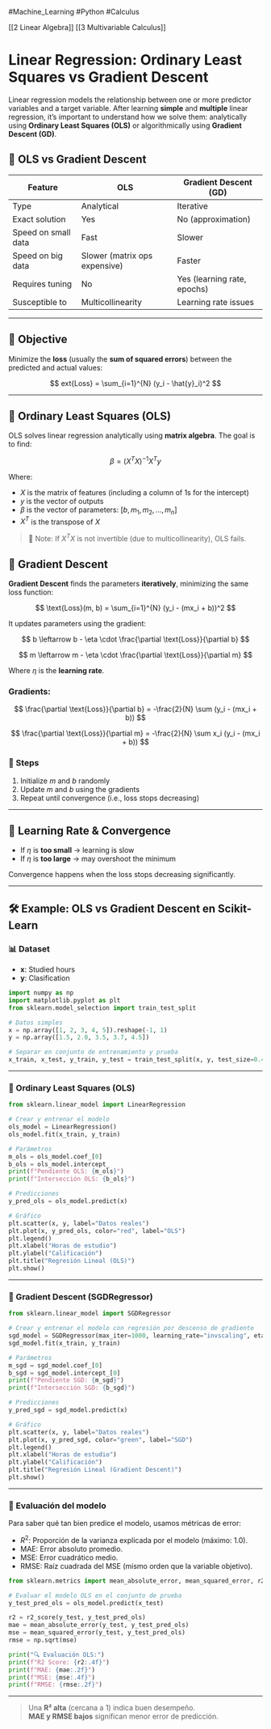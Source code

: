 #Machine_Learning #Python #Calculus

[[2 Linear Algebra]]
[[3 Multivariable Calculus]]
# Linear Regression: Ordinary Least Squares vs Gradient Descent

Linear regression models the relationship between one or more predictor variables and a target variable. After learning **simple** and **multiple** linear regression, it’s important to understand how we solve them: analytically using **Ordinary Least Squares (OLS)** or algorithmically using **Gradient Descent (GD)**.

## 🤔 OLS vs Gradient Descent

| Feature              | OLS                          | Gradient Descent (GD)         |
|----------------------|-------------------------------|-------------------------------|
| Type                 | Analytical                    | Iterative                     |
| Exact solution       | Yes                           | No (approximation)            |
| Speed on small data  | Fast                          | Slower                        |
| Speed on big data    | Slower (matrix ops expensive) | Faster                        |
| Requires tuning      | No                            | Yes (learning rate, epochs)   |
| Susceptible to       | Multicollinearity             | Learning rate issues          |

---

## 📌 Objective

Minimize the **loss** (usually the **sum of squared errors**) between the predicted and actual values:

$$
	ext{Loss} = \sum_{i=1}^{N} (y_i - \hat{y}_i)^2
$$

---

## 🧮 Ordinary Least Squares (OLS)

OLS solves linear regression analytically using **matrix algebra**. The goal is to find:

$$
\beta = (X^T X)^{-1} X^T y
$$

Where:
- $X$ is the matrix of features (including a column of 1s for the intercept)
- $y$ is the vector of outputs
- $\beta$ is the vector of parameters: $[b, m_1, m_2, ..., m_n]$
- $X^T$ is the transpose of $X$

> 🧠 Note: If $X^T X$ is not invertible (due to multicollinearity), OLS fails.

## 🔁 Gradient Descent

**Gradient Descent** finds the parameters **iteratively**, minimizing the same loss function:

$$
\text{Loss}(m, b) = \sum_{i=1}^{N} (y_i - (mx_i + b))^2
$$

It updates parameters using the gradient:

$$
b \leftarrow b - \eta \cdot \frac{\partial \text{Loss}}{\partial b}
$$

$$
m \leftarrow m - \eta \cdot \frac{\partial \text{Loss}}{\partial m}
$$

Where $\eta$ is the **learning rate**.

### Gradients:

$$
\frac{\partial \text{Loss}}{\partial b} = -\frac{2}{N} \sum (y_i - (mx_i + b))
$$

$$
\frac{\partial \text{Loss}}{\partial m} = -\frac{2}{N} \sum x_i (y_i - (mx_i + b))
$$

### 🔁 Steps

1. Initialize $m$ and $b$ randomly
2. Update $m$ and $b$ using the gradients
3. Repeat until convergence (i.e., loss stops decreasing)

---

## 🚦 Learning Rate & Convergence

- If $\eta$ is **too small** → learning is slow
- If $\eta$ is **too large** → may overshoot the minimum

Convergence happens when the loss stops decreasing significantly.

---
## 🛠 Example: OLS vs Gradient Descent en Scikit-Learn


### 📊 Dataset

- **x**: Studied hours
- **y**: Clasification

```python
import numpy as np
import matplotlib.pyplot as plt
from sklearn.model_selection import train_test_split

# Datos simples
x = np.array([1, 2, 3, 4, 5]).reshape(-1, 1)
y = np.array([1.5, 2.0, 3.5, 3.7, 4.5])

# Separar en conjunto de entrenamiento y prueba
x_train, x_test, y_train, y_test = train_test_split(x, y, test_size=0.4, random_state=0)
```

---

### 🧮 Ordinary Least Squares (OLS)

```python
from sklearn.linear_model import LinearRegression

# Crear y entrenar el modelo
ols_model = LinearRegression()
ols_model.fit(x_train, y_train)

# Parámetros
m_ols = ols_model.coef_[0]
b_ols = ols_model.intercept_
print(f"Pendiente OLS: {m_ols}")
print(f"Intersección OLS: {b_ols}")

# Predicciones
y_pred_ols = ols_model.predict(x)

# Gráfico
plt.scatter(x, y, label="Datos reales")
plt.plot(x, y_pred_ols, color="red", label="OLS")
plt.legend()
plt.xlabel("Horas de estudio")
plt.ylabel("Calificación")
plt.title("Regresión Lineal (OLS)")
plt.show()
```

---

### 🔁 Gradient Descent (SGDRegressor)

```python
from sklearn.linear_model import SGDRegressor

# Crear y entrenar el modelo con regresión por descenso de gradiente
sgd_model = SGDRegressor(max_iter=1000, learning_rate="invscaling", eta0=0.01)
sgd_model.fit(x_train, y_train)

# Parámetros
m_sgd = sgd_model.coef_[0]
b_sgd = sgd_model.intercept_[0]
print(f"Pendiente SGD: {m_sgd}")
print(f"Intersección SGD: {b_sgd}")

# Predicciones
y_pred_sgd = sgd_model.predict(x)

# Gráfico
plt.scatter(x, y, label="Datos reales")
plt.plot(x, y_pred_sgd, color="green", label="SGD")
plt.legend()
plt.xlabel("Horas de estudio")
plt.ylabel("Calificación")
plt.title("Regresión Lineal (Gradient Descent)")
plt.show()
```


---
### 📏 Evaluación del modelo

Para saber qué tan bien predice el modelo, usamos métricas de error:

- $R^2$: Proporción de la varianza explicada por el modelo (máximo: 1.0).
- MAE: Error absoluto promedio.
- MSE: Error cuadrático medio.
- RMSE: Raíz cuadrada del MSE (mismo orden que la variable objetivo).

```python
from sklearn.metrics import mean_absolute_error, mean_squared_error, r2_score

# Evaluar el modelo OLS en el conjunto de prueba
y_test_pred_ols = ols_model.predict(x_test)

r2 = r2_score(y_test, y_test_pred_ols)
mae = mean_absolute_error(y_test, y_test_pred_ols)
mse = mean_squared_error(y_test, y_test_pred_ols)
rmse = np.sqrt(mse)

print("🔍 Evaluación OLS:")
print(f"R2 Score: {r2:.4f}")
print(f"MAE: {mae:.2f}")
print(f"MSE: {mse:.4f}")
print(f"RMSE: {rmse:.2f}")
```

---

> Una **R² alta** (cercana a 1) indica buen desempeño.  
> **MAE y RMSE bajos** significan menor error de predicción.
